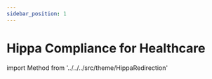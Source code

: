 ```yaml
---
sidebar_position: 1
---
```


# Hippa Compliance for Healthcare

import Method from '../../../src/theme/HippaRedirection'

<Method/>
